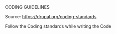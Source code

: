 CODING GUIDELINES

Source: https://drupal.org/coding-standards

Follow the Coding standards while writing the Code
